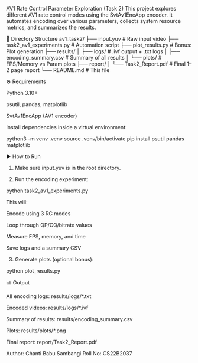 AV1 Rate Control Parameter Exploration (Task 2)
This project explores different AV1 rate control modes using the SvtAv1EncApp encoder. It automates encoding over various parameters, collects system resource metrics, and summarizes the results.

📁 Directory Structure
av1_task2/
├── input.yuv                    # Raw input video
├── task2_av1_experiments.py    # Automation script
├── plot_results.py             # Bonus: Plot generation
├── results/
│   ├── logs/                   # .ivf output + .txt logs
│   ├── encoding_summary.csv    # Summary of all results
│   └── plots/                  # FPS/Memory vs Param plots
├── report/
│   └── Task2_Report.pdf        # Final 1–2 page report
└── README.md                   # This file

⚙️ Requirements

Python 3.10+

psutil, pandas, matplotlib

SvtAv1EncApp (AV1 encoder)

Install dependencies inside a virtual environment:

python3 -m venv .venv
source .venv/bin/activate
pip install psutil pandas matplotlib

▶️ How to Run

1. Make sure input.yuv is in the root directory.

2. Run the encoding experiment:

python task2_av1_experiments.py

This will:

Encode using 3 RC modes

Loop through QP/CQ/bitrate values

Measure FPS, memory, and time

Save logs and a summary CSV

3. Generate plots (optional bonus):

python plot_results.py

📊 Output

All encoding logs: results/logs/*.txt

Encoded videos: results/logs/*.ivf

Summary of results: results/encoding_summary.csv

Plots: results/plots/*.png

Final report: report/Task2_Report.pdf

Author: Chanti Babu Sambangi  Roll No: CS22B2037
